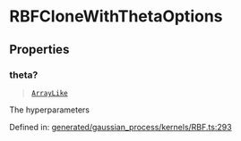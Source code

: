 # RBFCloneWithThetaOptions

## Properties

### theta?

> [`ArrayLike`](../types/ArrayLike.md)

The hyperparameters

Defined in:  [generated/gaussian\_process/kernels/RBF.ts:293](https://github.com/transitive-bullshit/scikit-learn-ts/blob/b59c1ff/packages/sklearn/src/generated/gaussian_process/kernels/RBF.ts#L293)
